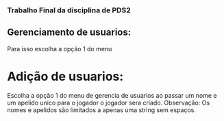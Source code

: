 ### Trabalho Final da disciplina de PDS2

## Gerenciamento de usuarios:
Para isso escolha a opção 1 do menu
# Adição de usuarios:
Escolha a opção 1 do menu de gerencia de usuarios ao passar um nome e um apelido unico para o jogador o jogador sera criado. Observação: Os nomes e apelidos são limitados a apenas uma string sem espaços.
